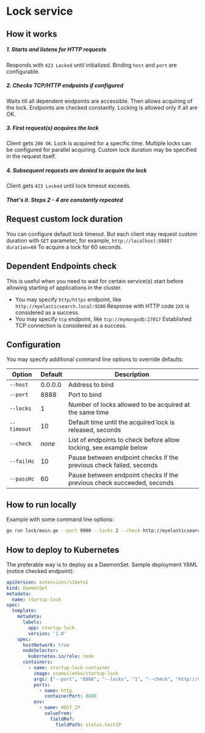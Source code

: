 # Lock service

## How it works

##### 1. Starts and listens for HTTP requests
Responds with `423 Locked` until initialized.
Binding `host` and `port` are configurable.

##### 2. Checks TCP/HTTP endpoints if configured
Waits till all dependent endpoints are accessible. Then allows acquiring of the lock. 
Endpoints are checked constantly. Locking is allowed only if all are OK.

##### 3. First request(s) acquires the lock
Client gets `200 OK`. Lock is acquired for a specific time. Multiple locks can be configured for parallel acquiring.
Custom lock duration may be specified in the request itself.

##### 4. Subsequent requests are denied to acquire the lock
Client gets `423 Locked` until lock timeout exceeds.

##### That's it. Steps 2 - 4 are constantly repeated

## Request custom lock duration
You can configure default lock timeout. But each client may request custom duration with `GET` parameter, for example, 
`http://localhost:8888?duration=60`
To acquire a lock for 60 seconds.

## Dependent Endpoints check
This is useful when you need to wait for certain service(s) start before allowing starting of applications in the cluster.
* You may specify `http/https` endpoint, like `http://myelasticsearch.local:9200`
  Response with HTTP code `2XX` is considered as a success.
* You may specify `tcp` endpoint, like `tcp://mymongodb:27017`
  Established TCP connection is considered as a success.

## Configuration
You may specify additional command line options to override defaults:

| Option      | Default | Description |
| ----------- |---------| ----------- |
| `--host`    | 0.0.0.0 | Address to bind |
| `--port`    | 8888    | Port to bind    |
| `--locks`   | 1       | Number of locks allowed to be acquired at the same time |
| `--timeout` | 10      | Default time until the acquired lock is released, seconds |
| `--check`   | *none*  | List of endpoints to check before allow locking, see example below |
| `--failHc`  | 10      | Pause between endpoint checks if the previous check failed, seconds |
| `--passHc`  | 60      | Pause between endpoint checks if the previous check succeeded, seconds |

## How to run locally
Example with some command line options:
```bash
go run lock/main.go --port 9000 --locks 2 --check http://myelasticsearch:9200 --check tcp://mymongodb:27017
```

## How to deploy to Kubernetes
The preferable way is to deploy as a DaemonSet. Sample deployment YAML (notice checked endpoint):
```yaml
apiVersion: extensions/v1beta1
kind: DaemonSet
metadata:
  name: startup-lock
spec:
  template:
    metadata:
      labels:
        app: startup-lock
        version: '1.0'
    spec:
      hostNetwork: true
      nodeSelector:
        kubernetes.io/role: node
      containers:
        - name: startup-lock-container
          image: ssamoilenko/startup-lock
          args: ["--port", "8888", "--locks", "1", "--check", "http://$(HOST_IP):9999"]
          ports:
            - name: http
              containerPort: 8888
          env:
            - name: HOST_IP
              valueFrom:
                fieldRef:
                  fieldPath: status.hostIP
```